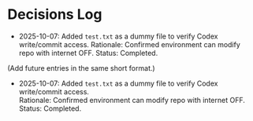 # Decisions Log

- 2025-10-07: Added `test.txt` as a dummy file to verify Codex write/commit access.  Rationale: Confirmed environment can modify repo with internet OFF.  Status: Completed.

(Add future entries in the same short format.)
- 2025-10-07: Added `test.txt` as a dummy file to verify Codex write/commit access.  
  Rationale: Confirmed environment can modify repo with internet OFF.  
  Status: Completed.
